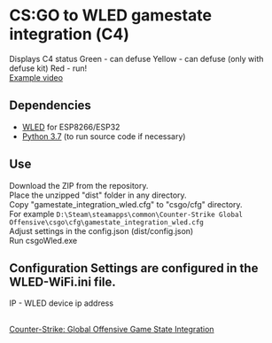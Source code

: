 # CS:GO to WLED gamestate integration (С4)
Displays С4 status
Green - can defuse
Yellow - can defuse (only with defuse kit)
Red - run!    
[Example video](https://youtu.be/Oddy42e71_c)

## Dependencies
* [WLED](https://github.com/Aircoookie/WLED "WLED") for ESP8266/ESP32
* [Python 3.7](https://www.python.org/downloads/ "Python 3.7") (to run source code if necessary)


##  Use
Download the ZIP from the repository.   
Place the unzipped "dist" folder in any directory.    
Copy "gamestate_integration_wled.cfg" to "csgo/cfg" directory.    
For example `D:\Steam\steamapps\common\Counter-Strike Global Offensive\csgo\cfg\gamestate_integration_wled.cfg`   
Adjust settings in the config.json (dist/config.json)   
Run csgoWled.exe

## Configuration Settings are configured in the WLED-WiFi.ini file.

IP - WLED device ip address
##
[Counter-Strike: Global Offensive Game State Integration](https://developer.valvesoftware.com/wiki/Counter-Strike:_Global_Offensive_Game_State_Integration)